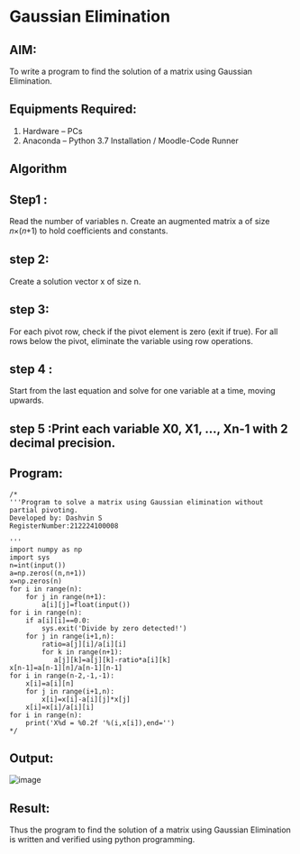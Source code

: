 # Gaussian Elimination

## AIM:
To write a program to find the solution of a matrix using Gaussian Elimination.

## Equipments Required:
1. Hardware – PCs
2. Anaconda – Python 3.7 Installation / Moodle-Code Runner

## Algorithm
## Step1 :
Read the number of variables n. Create an augmented matrix a of size 𝑛×(𝑛+1) to hold coefficients and constants.

## step 2:
Create a solution vector x of size n. 

## step 3:
For each pivot row, check if the pivot element is zero (exit if true). For all rows below the pivot, eliminate the variable using row operations.

## step 4 :
Start from the last equation and solve for one variable at a time, moving upwards.

## step 5 :Print each variable X0, X1, ..., Xn-1 with 2 decimal precision.


## Program:
```
/*
'''Program to solve a matrix using Gaussian elimination without partial pivoting.
Developed by: Dashvin S
RegisterNumber:212224100008

'''
import numpy as np
import sys
n=int(input())
a=np.zeros((n,n+1))
x=np.zeros(n)
for i in range(n):
    for j in range(n+1):
        a[i][j]=float(input())
for i in range(n):
    if a[i][i]==0.0:
        sys.exit('Divide by zero detected!')
    for j in range(i+1,n):
        ratio=a[j][i]/a[i][i]
        for k in range(n+1):
           a[j][k]=a[j][k]-ratio*a[i][k]
x[n-1]=a[n-1][n]/a[n-1][n-1]
for i in range(n-2,-1,-1):
    x[i]=a[i][n]
    for j in range(i+1,n):
        x[i]=x[i]-a[i][j]*x[j]
    x[i]=x[i]/a[i][i]
for i in range(n):
    print('X%d = %0.2f '%(i,x[i]),end='') 
*/
```

## Output:
![image](https://github.com/user-attachments/assets/729a4761-3b05-4827-a98e-c477fc0d111f)



## Result:
Thus the program to find the solution of a matrix using Gaussian Elimination is written and verified using python programming.

